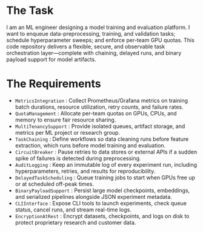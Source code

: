 # The Task

I am an ML engineer designing a model training and evaluation platform. I want to enqueue data-preprocessing, training, and validation tasks; schedule hyperparameter sweeps; and enforce per-team GPU quotas. This code repository delivers a flexible, secure, and observable task orchestration layer—complete with chaining, delayed runs, and binary payload support for model artifacts.

# The Requirements

* `MetricsIntegration` : Collect Prometheus/Grafana metrics on training batch durations, resource utilization, retry counts, and failure rates.  
* `QuotaManagement` : Allocate per-team quotas on GPUs, CPUs, and memory to ensure fair resource sharing.  
* `MultiTenancySupport` : Provide isolated queues, artifact storage, and metrics per ML project or research group.  
* `TaskChaining` : Define workflows so data cleaning runs before feature extraction, which runs before model training and evaluation.  
* `CircuitBreaker` : Pause retries to data stores or external APIs if a sudden spike of failures is detected during preprocessing.  
* `AuditLogging` : Keep an immutable log of every experiment run, including hyperparameters, retries, and results for reproducibility.  
* `DelayedTaskScheduling` : Queue training jobs to start when GPUs free up or at scheduled off-peak times.  
* `BinaryPayloadSupport` : Persist large model checkpoints, embeddings, and serialized pipelines alongside JSON experiment metadata.  
* `CLIInterface` : Expose CLI tools to launch experiments, check queue status, cancel runs, and stream real-time logs.  
* `EncryptionAtRest` : Encrypt datasets, checkpoints, and logs on disk to protect proprietary research and customer data.  
